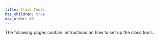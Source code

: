 ```yaml
---
title: Class Tools
has_children: true
nav_order: 80
---
```

The following pages contain instructions on how to set up the class tools.
